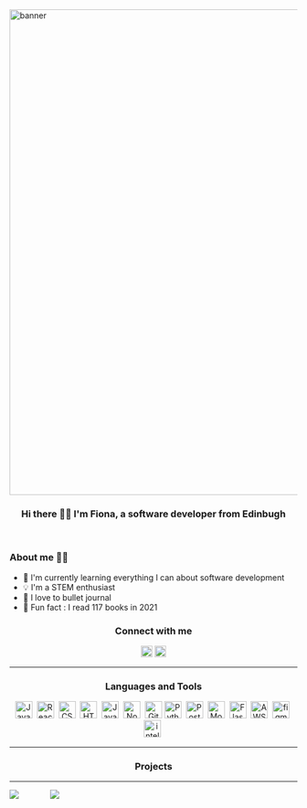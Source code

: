 <img width="850" alt="banner" src="https://media.giphy.com/media/OBmHmvgJuYtPi56Weg/giphy.gif">



<h3 align="center"> Hi there 👋🏻 I'm Fiona, a software developer from Edinbugh </h3>

<br>

### About me 👱🏻‍ 
- 🌱 I'm currently learning everything I can about software development 
-  💡 I'm a STEM enthusiast
-  🌈 I love to bullet journal
- 📖 Fun fact : I read 117 books in 2021

<div align="center">
  <h3> Connect with me </h3> 

[<img src="https://cdn.jsdelivr.net/gh/devicons/devicon/icons/linkedin/linkedin-original.svg" title="Java" alt="Java" width="20" height="20"/>](https://www.linkedin.com/in/fiona-berkery/)
[<img width="20px" src="https://cdn.jsdelivr.net/gh/devicons/devicon/icons/twitter/twitter-original.svg" />](https://twitter.com/fiona_berkery)

</div>

---

<div align = "center" >

### Languages and Tools

  <img src="https://cdn.jsdelivr.net/gh/devicons/devicon/icons/java/java-original.svg" title="Java" alt="Java" width="30" height="30"/>&nbsp;
  <img src="https://cdn.jsdelivr.net/gh/devicons/devicon/icons/react/react-original.svg" title="React" alt="React" width="30" height="30"/>&nbsp;
  <img src="https://cdn.jsdelivr.net/gh/devicons/devicon/icons/css3/css3-original.svg"  title="CSS3" alt="CSS" width="30" height="30"/>&nbsp;
  <img src="https://cdn.jsdelivr.net/gh/devicons/devicon/icons/html5/html5-original.svg" title="HTML5" alt="HTML" width="30" height="30"/>&nbsp;
  <img src="https://cdn.jsdelivr.net/gh/devicons/devicon/icons/javascript/javascript-original.svg" title="JavaScript" alt="JavaScript" width="30" height="30"/>&nbsp;
  <img src="https://cdn.jsdelivr.net/gh/devicons/devicon/icons/nodejs/nodejs-original.svg" title="NodeJS" alt="NodeJS" width="30" height="30"/>&nbsp;
  <img src="https://cdn.jsdelivr.net/gh/devicons/devicon/icons/git/git-original-wordmark.svg" title="Git" alt="Git" width="30" height="30"/>
  <img src="https://cdn.jsdelivr.net/gh/devicons/devicon/icons/python/python-original.svg" title="Python" alt="Python" width="30" height="30"/>&nbsp;
  <img src="https://cdn.jsdelivr.net/gh/devicons/devicon/icons/postgresql/postgresql-original.svg" title="Postgress" alt="Postgress" width="30" height="30"/>&nbsp;
  <img src="https://cdn.jsdelivr.net/gh/devicons/devicon/icons/mongodb/mongodb-original.svg" title="MongoDB" alt="MongoDB" width="30" height="30"/>&nbsp;
  <img src="https://cdn.jsdelivr.net/gh/devicons/devicon/icons/flask/flask-original-wordmark.svg" title="Flask" alt="Flask" width="30" height="30"/>&nbsp;
  <img src="https://cdn.jsdelivr.net/gh/devicons/devicon/icons/amazonwebservices/amazonwebservices-original-wordmark.svg" title="AWS" alt="AWS" width="30" height="30"/>&nbsp;
   <img src="https://cdn.jsdelivr.net/gh/devicons/devicon/icons/figma/figma-original.svg" title="figma" alt="figma" width="30" height="30"/>&nbsp;
<img src="https://cdn.jsdelivr.net/gh/devicons/devicon/icons/intellij/intellij-original.svg" title="intellij" alt="intellij" width="30" height="30"/>&nbsp;

</div>

---

<h3 align="center"> Projects </h3>



---

<div style="display: flex; flex-direction: row" align="center" gap="30px">
 <img class="img" src="https://github-readme-stats.vercel.app/api?username=fionaberkery&theme=nightowl" />
  &nbsp; &nbsp; &nbsp; &nbsp; &nbsp; &nbsp;&nbsp; &nbsp;
 <img class="img" src="https://github-readme-stats.vercel.app/api/top-langs/?username=fionaberkery&layout=compact&theme=nightowl" />
</div>


